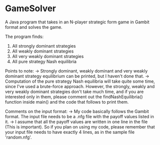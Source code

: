 GameSolver
==========

A Java program that takes in an N-player strategic form game in Gambit format and solves the game.

The program finds:
1) All strongly dominant strategies
2) All weakly dominant strategies
3) All very weakly dominant strategies
4) All pure strategy Nash equilibria

Points to note:
-> Strongly dominant, weakly dominant and very weakly dominant strategy equilibrium can be printed, but I haven't done
   that.
-> Computation of the pure strategy Nash equilibria will take quite some time, since I've used a brute-force
   approach. However, the strongly, weakly and very weakly dominant strategies don't take much time, and if
   you are interested only in them, please comment out the findNashEquilibria() function inside main() and the code
   that follows to print them.
   
Comments on the input format:
-> My code basically follows the Gambit format. The input file needs to be a .nfg file with the payoff values listed in it.
-> I assume that all the payoff values are written in one line in the file (This is important).
   So if you plan on using my code, please remember that your input file needs to have exactly 4 lines, as in the
   sample file 'random.nfg'.
